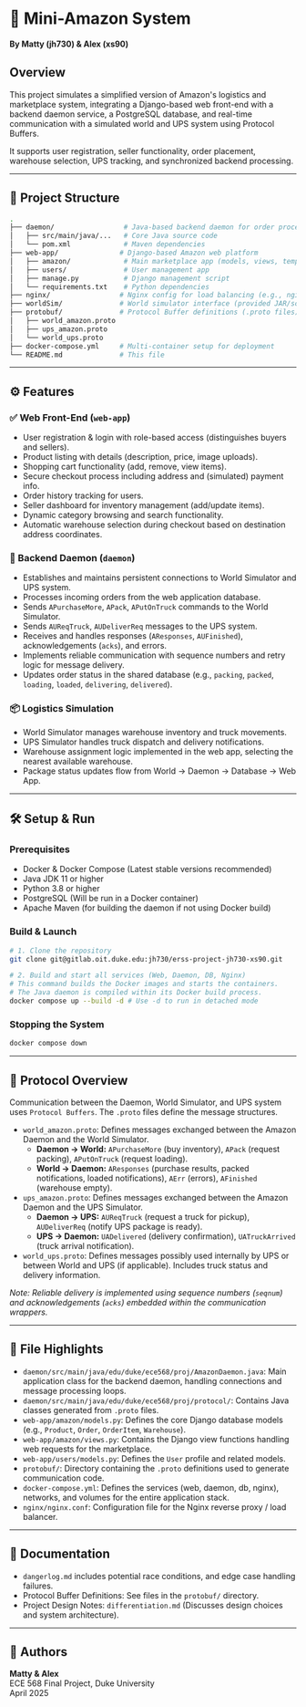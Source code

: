 # 🛒 Mini-Amazon System  
**By Matty (jh730) & Alex (xs90)**

## Overview

This project simulates a simplified version of Amazon's logistics and marketplace system, integrating a Django-based web front-end with a backend daemon service, a PostgreSQL database, and real-time communication with a simulated world and UPS system using Protocol Buffers.  

It supports user registration, seller functionality, order placement, warehouse selection, UPS tracking, and synchronized backend processing.

---

## 🧱 Project Structure

```bash
.
├── daemon/                 # Java-based backend daemon for order processing
│   ├── src/main/java/...   # Core Java source code
│   └── pom.xml             # Maven dependencies
├── web-app/               # Django-based Amazon web platform
│   ├── amazon/             # Main marketplace app (models, views, templates)
│   ├── users/              # User management app
│   ├── manage.py           # Django management script
│   └── requirements.txt    # Python dependencies
├── nginx/                 # Nginx config for load balancing (e.g., nginx.conf)
├── worldSim/              # World simulator interface (provided JAR/scripts)
├── protobuf/              # Protocol Buffer definitions (.proto files)
│   ├── world_amazon.proto
│   ├── ups_amazon.proto
│   └── world_ups.proto
├── docker-compose.yml     # Multi-container setup for deployment
└── README.md              # This file
```

---

## ⚙️ Features

### ✅ Web Front-End (`web-app`)
- User registration & login with role-based access (distinguishes buyers and sellers).
- Product listing with details (description, price, image uploads).
- Shopping cart functionality (add, remove, view items).
- Secure checkout process including address and (simulated) payment info.
- Order history tracking for users.
- Seller dashboard for inventory management (add/update items).
- Dynamic category browsing and search functionality.
- Automatic warehouse selection during checkout based on destination address coordinates.

### 🧠 Backend Daemon (`daemon`)
- Establishes and maintains persistent connections to World Simulator and UPS system.
- Processes incoming orders from the web application database.
- Sends `APurchaseMore`, `APack`, `APutOnTruck` commands to the World Simulator.
- Sends `AUReqTruck`, `AUDeliverReq` messages to the UPS system.
- Receives and handles responses (`AResponses`, `AUFinished`), acknowledgements (`acks`), and errors.
- Implements reliable communication with sequence numbers and retry logic for message delivery.
- Updates order status in the shared database (e.g., `packing`, `packed`, `loading`, `loaded`, `delivering`, `delivered`).

### 📦 Logistics Simulation
- World Simulator manages warehouse inventory and truck movements.
- UPS Simulator handles truck dispatch and delivery notifications.
- Warehouse assignment logic implemented in the web app, selecting the nearest available warehouse.
- Package status updates flow from World -> Daemon -> Database -> Web App.

---

## 🛠️ Setup & Run

### Prerequisites
- Docker & Docker Compose (Latest stable versions recommended)
- Java JDK 11 or higher
- Python 3.8 or higher
- PostgreSQL (Will be run in a Docker container)
- Apache Maven (for building the daemon if not using Docker build)

### Build & Launch

```bash
# 1. Clone the repository
git clone git@gitlab.oit.duke.edu:jh730/erss-project-jh730-xs90.git

# 2. Build and start all services (Web, Daemon, DB, Nginx)
# This command builds the Docker images and starts the containers.
# The Java daemon is compiled within its Docker build process.
docker compose up --build -d # Use -d to run in detached mode
```

### Stopping the System
```bash
docker compose down
```

---

## 📡 Protocol Overview

Communication between the Daemon, World Simulator, and UPS system uses `Protocol Buffers`. The `.proto` files define the message structures.

- `world_amazon.proto`: Defines messages exchanged between the Amazon Daemon and the World Simulator.
    - **Daemon -> World:** `APurchaseMore` (buy inventory), `APack` (request packing), `APutOnTruck` (request loading).
    - **World -> Daemon:** `AResponses` (purchase results, packed notifications, loaded notifications), `AErr` (errors), `AFinished` (warehouse empty).
- `ups_amazon.proto`: Defines messages exchanged between the Amazon Daemon and the UPS Simulator.
    - **Daemon -> UPS:** `AUReqTruck` (request a truck for pickup), `AUDeliverReq` (notify UPS package is ready).
    - **UPS -> Daemon:** `UADelivered` (delivery confirmation), `UATruckArrived` (truck arrival notification).
- `world_ups.proto`: Defines messages possibly used internally by UPS or between World and UPS (if applicable). Includes truck status and delivery information.

*Note: Reliable delivery is implemented using sequence numbers (`seqnum`) and acknowledgements (`acks`) embedded within the communication wrappers.*

---

## 📂 File Highlights

- `daemon/src/main/java/edu/duke/ece568/proj/AmazonDaemon.java`: Main application class for the backend daemon, handling connections and message processing loops.
- `daemon/src/main/java/edu/duke/ece568/proj/protocol/`: Contains Java classes generated from `.proto` files.
- `web-app/amazon/models.py`: Defines the core Django database models (e.g., `Product`, `Order`, `OrderItem`, `Warehouse`).
- `web-app/amazon/views.py`: Contains the Django view functions handling web requests for the marketplace.
- `web-app/users/models.py`: Defines the `User` profile and related models.
- `protobuf/`: Directory containing the `.proto` definitions used to generate communication code.
- `docker-compose.yml`: Defines the services (web, daemon, db, nginx), networks, and volumes for the entire application stack.
- `nginx/nginx.conf`: Configuration file for the Nginx reverse proxy / load balancer.

---

## 📄 Documentation

- `dangerlog.md` includes potential race conditions, and edge case handling failures.
- Protocol Buffer Definitions: See files in the `protobuf/` directory.
- Project Design Notes: `differentiation.md` (Discusses design choices and system architecture).

---

## 🙌 Authors

**Matty & Alex**  
ECE 568 Final Project, Duke University  
April 2025
